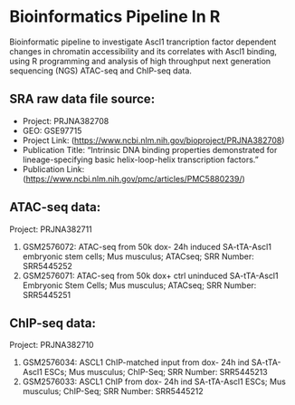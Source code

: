 # Bioinformatics Pipeline In R
Bioinformatic pipeline to investigate Ascl1 trancription factor dependent changes in chromatin accessibility and its correlates with Ascl1 binding, using R programming and analysis of high throughput next generation sequencing (NGS) ATAC-seq and ChIP-seq data.


## SRA raw data file source:
- Project: PRJNA382708
- GEO: GSE97715
- Project Link: (https://www.ncbi.nlm.nih.gov/bioproject/PRJNA382708)
- Publication Title: “Intrinsic DNA binding properties demonstrated for lineage-specifying basic helix-loop-helix transcription factors.”
- Publication Link: (https://www.ncbi.nlm.nih.gov/pmc/articles/PMC5880239/)

## ATAC-seq data:
Project: PRJNA382711
1) GSM2576072: ATAC-seq from 50k dox- 24h induced SA-tTA-Ascl1 embryonic stem cells; Mus musculus; ATACseq; SRR Number: SRR5445252
2) GSM2576071: ATAC-seq from 50k dox+ ctrl uninduced SA-tTA-Ascl1 Embryonic Stem Cells; Mus musculus; ATACseq; SRR Number: SRR5445251


## ChIP-seq data:
Project: PRJNA382710
1) GSM2576034: ASCL1 ChIP-matched input from dox- 24h ind SA-tTA-Ascl1 ESCs; Mus musculus; ChIP-Seq;  SRR Number: SRR5445213
2) GSM2576033: ASCL1 ChIP from dox- 24h ind SA-tTA-Ascl1 ESCs; Mus musculus; ChIP-Seq;  SRR Number: SRR5445212
